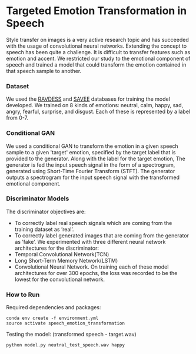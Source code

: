 # Targeted Emotion Transformation in Speech

Style transfer on images is a very active research topic and has succeeded with the usage of convolutional neural networks. Extending the concept to speech has been quite a challenge. It is difficult to transfer features such as emotion and accent.
We restricted our study to the emotional component of speech and trained a model that could transform the emotion contained in that speech sample to another.

### Dataset ###
We used the [RAVDESS](https://www.kaggle.com/uwrfkaggler/ravdess-emotional-speech-audio) and [SAVEE](https://www.kaggle.com/barelydedicated/savee-database) databases for training the model developed. We trained on 8 kinds of emotions: neutral, calm, happy, sad, angry, fearful, surprise, and disgust. Each of these is represented by a label from 0-7.

### Conditional GAN ###
We used a conditional GAN to transform the emotion in a given speech sample to a given 'target' emotion, specified by the target label that is provided to the generator.
Along with the label for the target emotion, The generator is fed the input speech signal in the form of a spectrogram, generated using Short-Time Fourier Transform (STFT). The generator outputs a spectrogram for the input speech signal with the transformed emotional component.

### Discriminator Models ###
The discriminator objectives are:
- To correctly label real speech signals which are coming from the training dataset as ’real’.
- To correctly label generated images that are coming from the generator as ’fake’.
We experimented with three different neural network architectures for the discriminator:
- Temporal Convolutional Network(TCN)
- Long Short-Term Memory Network(LSTM)
- Convolutional Neural Network.
On training each of these model architectures for over 300 epochs, the loss was recorded to be the lowest for the convolutional network.

### How to Run ###

Required dependencies and packages:

```
conda env create -f environment.yml
source activate speech_emotion_transformation
```

Testing the model: (transformed speech - target.wav)
```
python model.py neutral_test_speech.wav happy
```
